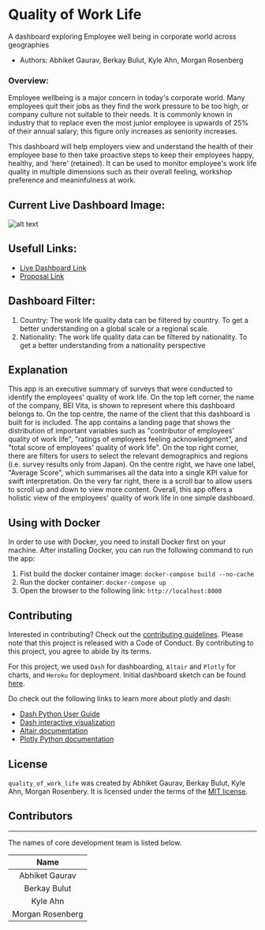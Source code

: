 # Quality of Work Life
A dashboard exploring Employee well being in corporate world across geographies

-   Authors: Abhiket Gaurav, Berkay Bulut, Kyle Ahn, Morgan Rosenberg

### Overview:
Employee wellbeing is a major concern in today's corporate world. Many employees quit their jobs as they find the work pressure to be too high, or company culture not suitable to their needs. It is commonly known in industry that to replace even the most junior employee is upwards of 25% of their annual salary; this figure only increases as seniority increases.

This dashboard will help employers view and understand the health of their employee base to then take proactive steps to keep their employees happy, healthy, and 'here' (retained). It can be used to monitor employee's work life quality in multiple dimensions such as their overall feeling, workshop preference and meaninfulness at work.

## Current Live Dashboard Image:
![alt text](https://github.com/UBC-MDS/quality_of_work_life/blob/main/doc/live_dashboard.png)

## Usefull Links:

- [Live Dashboard Link](https://quality-of-work-life-bei-vita.herokuapp.com/)
- [Proposal Link](https://github.com/UBC-MDS/quality_of_work_life/blob/main/proposal.md)


## Dashboard Filter:

1. Country: The work life quality data can be filtered by country. To get a better understanding on a global scale or a regional scale.
2. Nationality: The work life quality data can be filtered by nationality. To get a better understanding from a nationality perspective


## Explanation
This app is an executive summary of surveys that were conducted to identify the employees' quality of work life. On the top left corner, the name of the company, BEI Vita, is shown to represent where this dashboard belongs to. On the top centre, the name of the client that this dashboard is built for is included. The app contains a landing page that shows the distribution of important variables such as "contributor of employees' quality of work life", "ratings of employees feeling acknowledgment", and "total score of employees' quality of work life". On the top right corner, there are filters for users to select the relevant demographics and regions (i.e. survey results only from Japan). On the centre right, we have one label, "Average Score", which summarises all the data into a single KPI value for swift interpretation. On the very far right, there is a scroll bar to allow users to scroll up and down to view more content. Overall, this app offers a holistic view of the employees' quality of work life in one simple dashboard.

## Using with Docker
In order to use with Docker, you need to install Docker first on your machine. After installing Docker, you can run the following command to run the app:
1. Fist build the docker container image:
`docker-compose build --no-cache`
2. Run the docker container:
`docker-compose up`
3. Open the browser to the following link:
`http://localhost:8000`


## Contributing

Interested in contributing? Check out the [contributing guidelines](https://github.com/UBC-MDS/quality_of_work_life/blob/main/CONTRIBUTING.md). Please note that this project is released with a Code of Conduct. By contributing to this project, you agree to abide by its terms.

For this project, we used `Dash` for dashboarding, `Altair` and `Plotly` for charts, and `Heroku` for deployment. Initial dashboard sketch can be found [here](https://github.com/UBC-MDS/quality_of_work_life/blob/main/doc/labelled_dashboard_sketch.png).

Do check out the following links to learn more about plotly and dash:

* [Dash Python User Guide](https://dash.plotly.com/)
* [Dash interactive visualization](https://dash.plotly.com/interactive-graphing)
* [Altair documentation](https://altair-viz.github.io/index.html)
* [Plotly Python documentation](https://plotly.com/python/)

## License

`quality_of_work_life` was created by Abhiket Gaurav, Berkay Bulut, Kyle Ahn, Morgan Rosenbery. It is licensed under the terms of the [MIT license](https://github.com/UBC-MDS/quality_of_work_life/blob/main/LICENSE).

## Contributors
---
The names of core development team is listed below.

|           Name          |
|:-----------------------:|
|      Abhiket Gaurav     |
|      Berkay Bulut       |    
|        Kyle Ahn         |
|    Morgan Rosenberg     |
